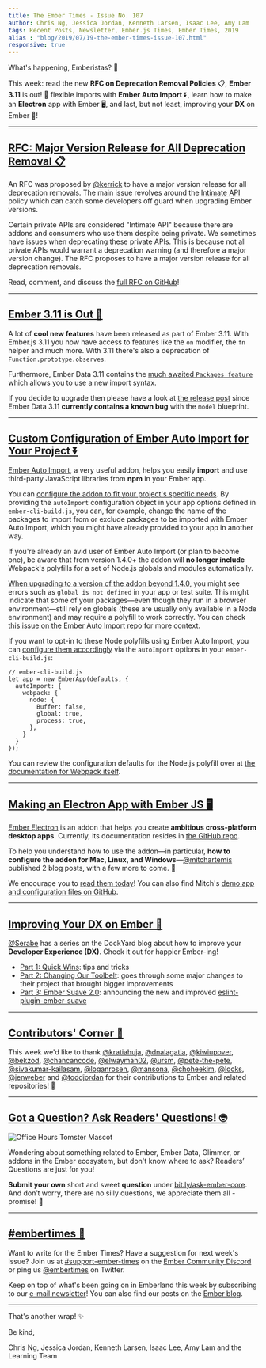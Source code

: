 ```yaml
---
title: The Ember Times - Issue No. 107
author: Chris Ng, Jessica Jordan, Kenneth Larsen, Isaac Lee, Amy Lam
tags: Recent Posts, Newsletter, Ember.js Times, Ember Times, 2019
alias : "blog/2019/07/19-the-ember-times-issue-107.html"
responsive: true
---
```


What's happening, Emberistas? 🐹

This week:
read the new **RFC on Deprecation Removal Policies** 📋,
**Ember 3.11** is out! 🚀
flexible imports with **Ember Auto Import** ⏬,
learn how to make an **Electron** app with Ember 🖥️,
and last, but not least, improving your **DX** on Ember 💯! 

---

## [RFC: Major Version Release for All Deprecation Removal 📋](https://github.com/emberjs/rfcs/pull/512)

An RFC was proposed by [@kerrick](https://github.com/Kerrick) to have a major version release for all deprecation removals. The main issue revolves around the [Intimate API](https://twitter.com/wycats/status/918644693759488005) policy which can catch some developers off guard when upgrading Ember versions.

Certain private APIs are considered "Intimate API" because there are addons and consumers who use them despite being private. We sometimes have issues when deprecating these private APIs. This is because not all private APIs would warrant a deprecation warning (and therefore a major version change). The RFC proposes to have a major version release for all deprecation removals.

Read, comment, and discuss the [full RFC on GitHub](https://github.com/emberjs/rfcs/pull/512)!

---

## [Ember 3.11 is Out 🚀](https://blog.emberjs.com/2019/07/15/ember-3-11-released.html)

A lot of **cool new features** have been released as part of Ember 3.11. With Ember.js 3.11 you now have access to features like the `on` modifier, the `fn` helper and much more. With 3.11 there's also a deprecation of `Function.prototype.observes`.

Furthermore, Ember Data 3.11 contains the [much awaited `Packages feature`](https://emberjs.github.io/rfcs/0395-ember-data-packages.html) which allows you to use a new import syntax.

If you decide to upgrade then please have a look at [the release post](https://blog.emberjs.com/2019/07/15/ember-3-11-released.html) since Ember Data 3.11 **currently contains a known bug** with the `model` blueprint.

---

## [Custom Configuration of Ember Auto Import for Your Project ⏬](https://github.com/ef4/ember-auto-import/tree/v1.3.0#customizing-build-behavior)

[Ember Auto Import](https://emberobserver.com/addons/ember-auto-import), a very useful addon, helps you easily **import** and use third-party JavaScript libraries from **npm** in your Ember app.

You can [configure the addon to fit your project's specific needs](https://github.com/ef4/ember-auto-import#customizing-build-behavior). By providing the `autoImport` configuration object in your app options defined in `ember-cli-build.js`, you can, for example, change the name of the packages to import from or exclude packages to be imported with Ember Auto Import, which you might have already provided to your app in another way.

If you're already an avid user of Ember Auto Import (or plan to become one), be aware that from version 1.4.0+ the addon will **no longer include** Webpack's polyfills for a set of Node.js globals and modules automatically.

[When upgrading to a version of the addon beyond 1.4.0](https://github.com/ef4/ember-auto-import#i-upgraded-my-ember-auto-import-version-and-now-things-dont-import-what-changed), you might see errors such as `global is not defined` in your app or test suite. This might indicate that some of your packages—even though they run in a browser environment—still rely on globals (these are usually only available in a Node environment) and may require a polyfill to work correctly. You can check [this issue on the Ember Auto Import repo](https://github.com/ef4/ember-auto-import/issues/218) for more context.


If you want to opt-in to these Node polyfills using Ember Auto Import, you can [configure them accordingly](https://github.com/ef4/ember-auto-import/issues/224#issuecomment-503400386) via the `autoImport` options in your `ember-cli-build.js`:

```
// ember-cli-build.js
let app = new EmberApp(defaults, {
  autoImport: {
    webpack: {
      node: {
        Buffer: false,
        global: true,
        process: true,
      },
    }
  }
});
```

You can review the configuration defaults for the Node.js polyfill over at [the documentation for Webpack itself](https://webpack.js.org/configuration/node/#node).

---

## [Making an Electron App with Ember JS 🖥️](https://dev.to/mitchartemis/making-an-electron-app-with-ember-js-part-1-initial-setup-11c0)

[Ember Electron](https://ember-electron.js.org/) is an addon that helps you create **ambitious cross-platform desktop apps**. Currently, its documentation resides in [the GitHub repo](https://github.com/adopted-ember-addons/ember-electron/tree/master/docs).

To help you understand how to use the addon—in particular, **how to configure the addon for Mac, Linux, and Windows**—[@mitchartemis](https://dev.to/mitchartemis) published 2 blog posts, with a few more to come. 🎉

We encourage you to [read them today](https://dev.to/mitchartemis/making-an-electron-app-with-ember-js-part-1-initial-setup-11c0)! You can also find Mitch's [demo app and configuration files on GitHub](https://github.com/snipline/shopper).

---

## [Improving Your DX on Ember 💯](https://dockyard.com/blog/2019/06/10/improving-your-dx-on-ember-part-i-quick-wins)

[@Serabe](https://github.com/Serabe) has a series on the DockYard blog about how to improve your **Developer Experience (DX)**. Check it out for happier Ember-ing! 

* [Part 1: Quick Wins](https://dockyard.com/blog/2019/06/10/improving-your-dx-on-ember-part-i-quick-wins): tips and tricks
* [Part 2: Changing Our Toolbelt](https://dockyard.com/blog/2019/06/18/improving-the-ember-dx-part-2-changing-our-toolbelt): goes through some major changes to their project that brought bigger improvements 
* [Part 3: Ember Suave 2.0](https://dockyard.com/blog/2019/06/25/improving-dx-in-ember-part-3-ember-suave-2-0): announcing the new and improved [eslint-plugin-ember-suave](https://github.com/DockYard/eslint-plugin-ember-suave)

---

## [Contributors' Corner 👏](https://guides.emberjs.com/release/contributing/repositories/)

<p>This week we'd like to thank <a href="https://github.com/kratiahuja" target="gh-user">@kratiahuja</a>, <a href="https://github.com/dnalagatla" target="gh-user">@dnalagatla</a>, <a href="https://github.com/kiwiupover" target="gh-user">@kiwiupover</a>, <a href="https://github.com/bekzod" target="gh-user">@bekzod</a>, <a href="https://github.com/chancancode" target="gh-user">@chancancode</a>, <a href="https://github.com/elwayman02" target="gh-user">@elwayman02</a>, <a href="https://github.com/ursm" target="gh-user">@ursm</a>, <a href="https://github.com/pete-the-pete" target="gh-user">@pete-the-pete</a>, <a href="https://github.com/sivakumar-kailasam" target="gh-user">@sivakumar-kailasam</a>, <a href="https://github.com/loganrosen" target="gh-user">@loganrosen</a>, <a href="https://github.com/mansona" target="gh-user">@mansona</a>, <a href="https://github.com/choheekim" target="gh-user">@choheekim</a>, <a href="https://github.com/locks" target="gh-user">@locks</a>, <a href="https://github.com/jenweber" target="gh-user">@jenweber</a> and <a href="https://github.com/toddjordan" target="gh-user">@toddjordan</a> for their contributions to Ember and related repositories! 💖</p>

---

## [Got a Question? Ask Readers' Questions! 🤓](https://docs.google.com/forms/d/e/1FAIpQLScqu7Lw_9cIkRtAiXKitgkAo4xX_pV1pdCfMJgIr6Py1V-9Og/viewform)

<div class="blog-row">
  <img class="float-right small transparent padded" alt="Office Hours Tomster Mascot" title="Readers' Questions" src="/images/tomsters/officehours.png" />

  <p>Wondering about something related to Ember, Ember Data, Glimmer, or addons in the Ember ecosystem, but don't know where to ask? Readers’ Questions are just for you!</p>

<p><strong>Submit your own</strong> short and sweet <strong>question</strong> under <a href="https://bit.ly/ask-ember-core" target="rq">bit.ly/ask-ember-core</a>. And don’t worry, there are no silly questions, we appreciate them all - promise! 🤞</p>

</div>

---

## [#embertimes 📰](https://blog.emberjs.com/tags/newsletter.html)

Want to write for the Ember Times? Have a suggestion for next week's issue? Join us at [#support-ember-times](https://discordapp.com/channels/480462759797063690/485450546887786506) on the [Ember Community Discord](https://discordapp.com/invite/zT3asNS) or ping us [@embertimes](https://twitter.com/embertimes) on Twitter.

Keep on top of what's been going on in Emberland this week by subscribing to our [e-mail newsletter](https://the-emberjs-times.ongoodbits.com/)! You can also find our posts on the [Ember blog](https://emberjs.com/blog/tags/newsletter.html).

---

That's another wrap! ✨

Be kind,

Chris Ng, Jessica Jordan, Kenneth Larsen, Isaac Lee, Amy Lam and the Learning Team
